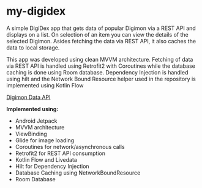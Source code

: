 # my-digidex
A simple DigiDex app that gets data of popular Digimon via a REST API and displays on a list. On selection of an item you can view the details of the selected Digimon. Asides fetching the data via REST API, it also caches the data to local storage.

This app was developed using clean MVVM architecture. Fetching of data via REST API is handled using Retrofit2 with Coroutines while the database caching is done using Room database. Dependency Injection is handled using hilt and the Network Bound Resource helper used in the repository is implemented using Kotlin Flow

<a href="https://digimon-api.vercel.app">Digimon Data API</a>

**Implemented using:**

- Android Jetpack
- MVVM architecture
- ViewBinding
- Glide for image loading
- Coroutines for network/asynchronous calls
- Retrofit2 for REST API consumption
- Kotlin Flow and Livedata
- Hilt for Dependency Injection
- Database Caching using NetworkBoundResource
- Room Database
